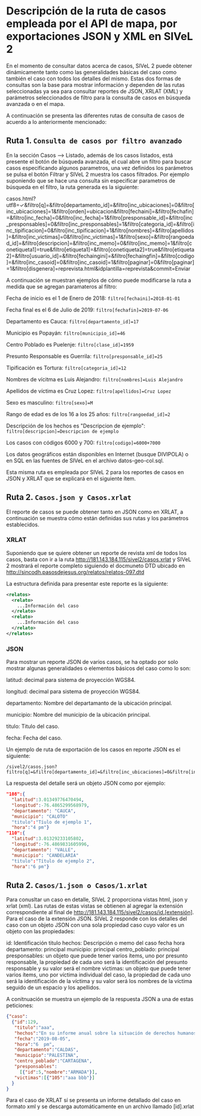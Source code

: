 # Descripción de la ruta de casos empleada por el API de mapa, por exportaciones JSON y XML en SIVeL 2

En el momento de consultar datos acerca de casos, 
SIVeL 2 puede obtener dinámicamente tanto como las generalidades
básicas del caso como también el caso con todos los detalles del mismo. 
Estas dos formas de consultas son la base para mostrar
información y dependen de las rutas seleccionadas ya sea para 
consultar reportes de JSON,  XRLAT (XML) y parámetros seleccionados 
de filtro para la consulta de casos en búsqueda avanzada o  en el mapa. 

A continuación se presenta las diferentes rutas de consulta de casos
de acuerdo a lo anteriormente mencionado:

## Ruta 1. `Consulta de casos por filtro avanzado`
En la sección Casos --> Listado, además de los casos listados, 
está presente el botón de búsqueda avanzada, el cual abre un filtro 
para buscar casos especificando algunos parametros, una vez definidos 
los parámetros se pulsa el botón Filtrar y SIVeL 2 muestra los casos filtrados. Por ejemplo suponiendo que se hace una consulta sin especificar 
parametros de búsqueda en el filtro, la ruta generada es la siguiente:

casos.html?utf8=✓&filtro[q]=&filtro[departamento_id]=&filtro[inc_ubicaciones]=0&filtro[inc_ubicaciones]=1&filtro[orden]=ubicacion&filtro[fechaini]=&filtro[fechafin]=&filtro[inc_fecha]=0&filtro[inc_fecha]=1&filtro[presponsable_id]=&filtro[inc_presponsables]=0&filtro[inc_presponsables]=1&filtro[categoria_id]=&filtro[inc_tipificacion]=0&filtro[inc_tipificacion]=1&filtro[nombres]=&filtro[apellidos]=&filtro[inc_victimas]=0&filtro[inc_victimas]=1&filtro[sexo]=&filtro[rangoedad_id]=&filtro[descripcion]=&filtro[inc_memo]=0&filtro[inc_memo]=1&filtro[conetiqueta1]=true&filtro[etiqueta1]=&filtro[conetiqueta2]=true&filtro[etiqueta2]=&filtro[usuario_id]=&filtro[fechaingini]=&filtro[fechaingfin]=&filtro[codigo]=&filtro[inc_casoid]=0&filtro[inc_casoid]=1&filtro[paginar]=0&filtro[paginar]=1&filtro[disgenera]=reprevista.html&idplantilla=reprevista&commit=Enviar

A continuación se muestran ejemplos de cómo puede modificarse la ruta
a medida que se agregan paramateros al filtro:

Fecha de inicio es el 1 de Enero de 2018: 
`filtro[fechaini]=2018-01-01`

Fecha final es el 6 de Julio de 2019: 
`filtro[fechafin]=2019-07-06`

Departamento es Cauca:
`filtro[departamento_id]=17`

Municipio es Popayán:
`filtro[municipio_id]=46`

Centro Poblado es Puelenje:
`filtro[clase_id]=1959`

Presunto Responsable es Guerrila:
`filtro[presponsable_id]=25`

Tipificación es Tortura:
`filtro[categoria_id]=12`

Nombres de vícitma es Luis Alejandro:
`filtro[nombres]=Luis Alejandro`

Apellidos de víctima es Cruz Lopez:
`filtro[apellidos]=Cruz Lopez`

Sexo es masculino:
`filtro[sexo]=M`

Rango de edad es de los 16 a los 25 años:
`filtro[rangoedad_id]=2`

Descripción de los hechos es "Descripcion de ejemplo":
`filtro[descripcion]=Descripcion de ejemplo`

Los casos con códigos 6000 y 700:
`filtro[codigo]=6000+7000`


Los datos geográficos están disponibles en Internet (busque DIVIPOLA) 
o en SQL en las fuentes de SIVeL en el archivo datos-geo-col.sql.

Esta misma ruta es empleada por SIVeL 2 para los reportes de casos 
en JSON y XRLAT que se explicará en el siguiente ítem.

## Ruta 2. `Casos.json y Casos.xrlat`

El reporte de casos se puede obtener tanto en JSON como en XRLAT, 
a continuación se muestra cómo están definidas sus rutas
y los parámetros establecidos.

### XRLAT

Suponiendo que se quiere obtener un reporte de revista 
xml de todos los casos, basta con ir a la ruta 
http://181.143.184.115/sivel2/casos.xrlat y SIVeL 2 mostrará
el reporte completo siguiendo el docmuneto DTD ubicado en 
http://sincodh.pasosdejesus.org/relatos/relatos-097.dtd

La estructura definida para presentar este reporte es la siguiente:

```XML
<relatos>
  <relato>
    ...Información del caso
  </relato>
  <relato>
    ...Información del caso
  </relato>
</relatos>
```

### JSON 

Para mostrar un reporte JSON de varios casos, se ha optado por solo mostrar algunas generalidades o elementos básicos del caso como lo son:

latitud: decimal para sistema de proyección WGS84.

longitud: decimal para sistema de proyección WGS84.

departamento: Nombre del departamanto de la ubicación principal.

municipio: Nombre del municipio de la ubicación principal.

titulo: Titulo del caso.

fecha: Fecha del caso.

Un ejemplo de ruta de exportación de los casos en reporte JSON es el siguiente:

```
/sivel2/casos.json?filtro[q]=&filtro[departamento_id]=&filtro[inc_ubicaciones]=0&filtro[inc_ubicaciones]=1&filtro[orden]=ubicacion&filtro[fechaini]=&filtro[fechafin]=&filtro[inc_fecha]=0&filtro[inc_fecha]=1&filtro[presponsable_id]=&filtro[inc_presponsables]=0&filtro[inc_presponsables]=1&filtro[inc_tipificacion]=0&filtro[inc_tipificacion]=1&filtro[nombres]=&filtro[apellidos]=&filtro[inc_victimas]=0&filtro[inc_victimas]=1&filtro[sexo]=&filtro[rangoedad_id]=&filtro[sectorsocial_id]=&filtro[organizacion_id]=&filtro[profesion_id]=&filtro[descripcion]=&filtro[inc_memo]=0&filtro[inc_memo]=1&filtro[conetiqueta1]=true&filtro[etiqueta1]=&filtro[conetiqueta2]=true&filtro[etiqueta2]=&filtro[usuario_id]=&filtro[fechaingini]=&filtro[fechaingfin]=&filtro[codigo]=&filtro[inc_casoid]=0&filtro[inc_casoid]=1&filtro[paginar]=0&filtro[paginar]=1&filtro[disgenera]=reprevista.json&idplantilla=reprevista
```
La respuesta del detalle será un objeto JSON como por ejemplo:

```JSON
"108":{
  "latitud":3.01349776470494,
  "longitud":-76.4865299568979,
  "departamento": "CAUCA",
  "municipio": "CALOTO"
  "titulo":"Tíulo de ejemplo 1",
  "hora":"4 pm"}
"110":{
  "latitud":3.01329233105802,
  "longitud":-76.4869831605996,
  "departamento": "VALLE",
  "municipio": "CANDELARIA"
  "titulo":"Título de ejemplo 2",
  "hora":"6 pm"}
```
## Ruta 2. `Casos/1.json o Casos/1.xrlat`

Para conusltar un caso en detalle, SIVeL 2 proporciona vistas html, 
json y xrlat (xml). Las rutas de estas vistas se obtienen al agregar
la extensión correspondiente al final de http://181.143.184.115/sivel2/casos/id.[extensión]. 
Para el caso de la extensión JSON. SIVeL 2 
responde con los detalles del caso con un objeto JSON con una sola propiedad caso cuyo valor es un objeto con las propiedades:

id: Identificación
titulo
hechos: Descripción o memo del caso
fecha
hora
departamento: principal
municipio: principal
centro_poblado: principal
presponsables: un objeto que puede tener varios ítems, uno por presunto responsable, la propiedad de cada uno será la identificación del presunto responsable y su valor será el nombre
victimas: un objeto que puede tener varios ítems, uno por víctima individual del caso, la propiedad de cada uno será la identificación de la víctima y su valor será los nombres de la víctima seguido de un espacio y los apellidos.

A conitnuación se muestra un ejemplo de la respuesta JSON a una de estas peticiones:

```JSON
{"caso":
  {"id":129,
   "titulo":"aaa",
   "hechos":"En su informe anual sobre la situación de derechos humanos en Colombia, la Oficina del Alto Comisionado de la ONU para este tema, que actualmente está a cargo de la expresidenta chilena Michelle Bachelet, sostiene que en el 2018 el homicidio aumentó en el 49 por ciento de los municipios y llama la atención sobre la persistencia de los altos niveles de impunidad en este tema.",
   "fecha":"2019-08-05",
   "hora":"6  pm",
   "departamento":"CALDAS",
   "municipio":"PALESTINA",
   "centro_poblado":"CARTAGENA",
   "presponsables":
     [{"id":5,"nombre":"ARMADA"}],
   "victimas":[{"105":"aaa bbb"}]
  }
}
```

Para el caso de XRLAT sí se presenta un informe detallado
 del caso en formato xml y se descarga automáticamente en un archivo llamado [id].xrlat
